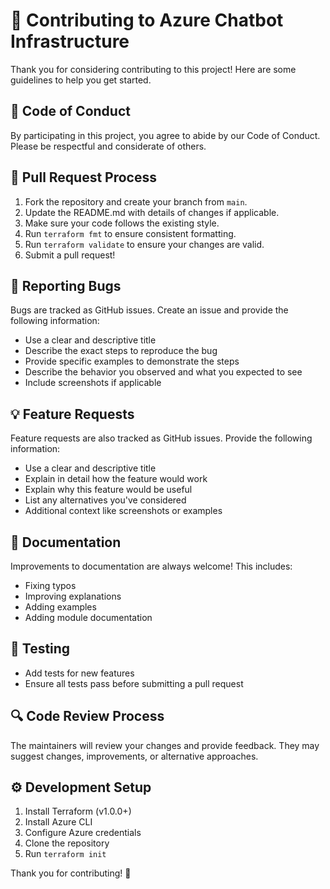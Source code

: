# 🤝 Contributing to Azure Chatbot Infrastructure

Thank you for considering contributing to this project! Here are some guidelines to help you get started.

## 🌟 Code of Conduct

By participating in this project, you agree to abide by our Code of Conduct. Please be respectful and considerate of others.

## 🔄 Pull Request Process

1. Fork the repository and create your branch from `main`.
2. Update the README.md with details of changes if applicable.
3. Make sure your code follows the existing style.
4. Run `terraform fmt` to ensure consistent formatting.
5. Run `terraform validate` to ensure your changes are valid.
6. Submit a pull request!

## 🐛 Reporting Bugs

Bugs are tracked as GitHub issues. Create an issue and provide the following information:

- Use a clear and descriptive title
- Describe the exact steps to reproduce the bug
- Provide specific examples to demonstrate the steps
- Describe the behavior you observed and what you expected to see
- Include screenshots if applicable

## 💡 Feature Requests

Feature requests are also tracked as GitHub issues. Provide the following information:

- Use a clear and descriptive title
- Explain in detail how the feature would work
- Explain why this feature would be useful
- List any alternatives you've considered
- Additional context like screenshots or examples

## 📝 Documentation

Improvements to documentation are always welcome! This includes:

- Fixing typos
- Improving explanations
- Adding examples
- Adding module documentation

## 🧪 Testing

- Add tests for new features
- Ensure all tests pass before submitting a pull request

## 🔍 Code Review Process

The maintainers will review your changes and provide feedback. They may suggest changes, improvements, or alternative approaches.

## ⚙️ Development Setup

1. Install Terraform (v1.0.0+)
2. Install Azure CLI
3. Configure Azure credentials
4. Clone the repository
5. Run `terraform init`

Thank you for contributing! 🙏

